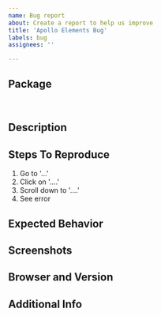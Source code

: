 ```yaml
---
name: Bug report
about: Create a report to help us improve
title: 'Apollo Elements Bug'
labels: bug
assignees: ''

---
```


## Package
﻿<!-- Which package did you encounter this bug in? -->
<!--`@apollo-elements/mixins`-->
<!--`@apollo-elements/lit-apollo`-->
<!--`@apollo-elements/gluon`-->
<!--`@apollo-elements/polymer`-->
<!--`@apollo-elements/hybrids`-->

## Description
<!-- A clear and concise description of what the bug is. -->

## Steps To Reproduce
<!-- clone this reproduction repo https://github.com/apollo-elements/apollo-elements-repro  -->
<!-- then edit it until it reproduces your bug -->
<!-- then copy the steps to reproduce here -->
1. Go to '...'
2. Click on '....'
3. Scroll down to '....'
4. See error

## Expected Behavior
<!-- A clear and concise description of what you expected to happen. -->

## Screenshots
<!-- If applicable, add screenshots to help explain your problem. -->

## Browser and Version

<!-- e.g. chrome 74, safari iOS 10.1 -->

## Additional Info
<!-- Add any other context about the problem here. -->
